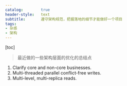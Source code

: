 ```yaml
---
catalog:        true
header-style:   text
subtitle:       遵守架构规范，把握落地的细节才能做好一个项目
tags:
- 杂感
- 架构
---
```


[toc]

> 最近做的一些架构层面的优化的总结点


1. Clarify core and non-core businesses.
2. Multi-threaded parallel conflict-free writes.
3. Multi-level, multi-replica reads.

